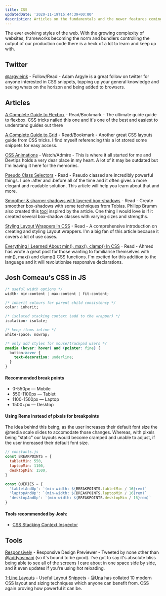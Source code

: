 ```yaml
---
title: CSS
updatedDate: '2020-11-19T15:44:39+00:00'
description: Articles on the fundamentals and the newer features coming to CSS. Tools that give you confidence in the CSS you write.
---
```


The ever evolving styles of the web. With the growing complexity of websites,
frameworks becoming the norm and bundlers controlling the output of our
production code there is a heck of a lot to learn and keep up with.

## Twitter

[@argyleink](https://twitter.com/argyleink) - Follow/Read - Adam Argyle is a
great follow on twitter for anyone interested in CSS snippets, topping up your
general knowledge and seeing whats on the horizon and being added to browsers.

## Articles

[A Complete Guide to Flexbox](https://css-tricks.com/snippets/css/a-guide-to-flexbox/) -
Read/Bookmark - The ultimate guide guide to flexbox. CSS tricks nailed this one
and it's one of the best and easiest to understand guides out there

[A Complete Guide to Grid](https://css-tricks.com/snippets/css/complete-guide-grid/) -
Read/Bookmark - Another great CSS layouts guide from CSS tricks. I find myself
referencing this a lot stored some snippets for easy access.

[CSS Animations](https://www.youtube.com/watch?v=8kK-cA99SA0&list=PLqGj3iMvMa4LvJ8VctoXnPI0dtE40wfid) -
Watch/Admire - This is where it all started for me and Devtips holds a very dear
place in my heart. A lot of it may be outdated but I'm leaving it here for the
memories.

[Pseudo Class Selectors](https://css-tricks.com/pseudo-class-selectors/) -
Read - Pseudo classed are incredibly powerful things. I use :after and :before
all of the time and it often gives a more elegant and readable solution. This
article will help you learn about that and more.

[Smoother & sharper shadows with layered box-shadows](https://tobiasahlin.com/blog/layered-smooth-box-shadows/) -
Read - Create smoother box-shadows with some techniques from Tobias. Philipp
Brumm also created this [tool](https://brumm.af/shadows) inspired by the
article. One thing I would love is if it created several box-shadow classes with
varying sizes and strengths.

[Styling Layout Wrappers In CSS](https://ishadeed.com/article/styling-wrappers-css) -
Read - A comprehensive introduction on creating and styling Layout wrappers. I'm
a big fan of this article because it covers a lot of use cases.

[Everything I Learned About min(), max(), clamp() In CSS](https://ishadeed.com/article/css-min-max-clamp/) -
Read - Ahmed has wrote a great post for those wanting to familiarise themselves
with min(), max() and clamp() CSS functions. I'm excited for this addition to
the language and it will revolutionise responsive declarations.

## Josh Comeau's CSS in JS

```css
/* useful width options */
width: min-content | max-content | fit-content;

/* inherit colours for parent child consistency */
color: inherit;

/* isolated stacking context (add to the wrapper) */
isolation: isolate;

/* keep items inline */
white-space: nowrap;

/* only add styles for mouse/trackpad users */
@media (hover: hover) and (pointer: fine) {
  button:hover {
    text-decoration: underline;
  }
}
```

#### Recommended break points

- 0-550px — Mobile
- 550-1100px — Tablet
- 1100-1500px — Laptop
- 1500+px — Desktop

#### Using Rems instead of pixels for breakpoints

The idea behind this being, as the user increases their default font size the @media scale slides to accomodate those changes. Whereas, with pixels being "static" our layouts would become cramped and unable to adjust, if the user increased their default font size.

```js
// constants.js
const BREAKPOINTS = {
  tabletMin: 550,
  laptopMin: 1100,
  desktopMin: 1500,
}

const QUERIES = {
  'tabletAndUp': `(min-width: ${BREAKPOINTS.tabletMin / 16}rem)`
  'laptopAndUp': `(min-width: ${BREAKPOINTS.laptopMin / 16}rem)`
  'desktopAndUp': `(min-width: ${BREAKPOINTS.desktopMin / 16}rem)`
}
```

#### Tools recommended by Josh:

- [CSS Stacking Context Inspector](https://chrome.google.com/webstore/detail/css-stacking-context-insp/apjeljpachdcjkgnamgppgfkmddadcki)

## Tools

[Responsively](https://responsively.app/) - Responsive Design Previewer -
Tweeted by none other than [@addyosmani](https://twitter.com/addyosmani) (so
it's bound to be good). I've got to say it's absolute bliss being able to see
all of the screens I care about in one space side by side, and it even updates
if you're using hot reloading.

[1-Line Layouts](https://1linelayouts.glitch.me/) - Useful Layout Snippets -
[@Una](https://twitter.com/Una) has collated 10 modern CSS layout and sizing
techniques which anyone can benefit from. CSS again proving how powerful it can
be.
